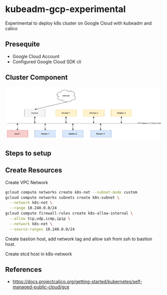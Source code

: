 # kubeadm-gcp-experimental

Experimental to deploy k8s cluster on Google Cloud with kubeadm and calico

## Presequite

- Google Cloud Account
- Configured Google Cloud SDK cli

## Cluster Component


![cluster-component](./images/cluster-component.png)

## Steps to setup


## Create Resources


Create VPC Network


```bash
gcloud compute networks create k8s-net --subnet-mode custom
gcloud compute networks subnets create k8s-subnet \
  --network k8s-net \
  --range 10.240.0.0/24
gcloud compute firewall-rules create k8s-allow-internal \
  --allow tcp,udp,icmp,ipip \
  --network k8s-net \
  --source-ranges 10.240.0.0/24
```

Create bastion host, add network tag and allow ssh from ssh to bastion host.

Create etcd host in k8s-network

## References

- <https://docs.projectcalico.org/getting-started/kubernetes/self-managed-public-cloud/gce>